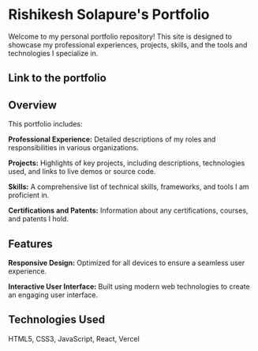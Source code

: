# Rishikesh Solapure's Portfolio

Welcome to my personal portfolio repository! This site is designed to showcase my professional experiences, projects, skills, and the tools and technologies I specialize in. 

## Link to the portfolio



## Overview
This portfolio includes:

**Professional Experience:** Detailed descriptions of my roles and responsibilities in various organizations.

**Projects:** Highlights of key projects, including descriptions, technologies used, and links to live demos or source code.

**Skills:** A comprehensive list of technical skills, frameworks, and tools I am proficient in.

**Certifications and Patents:** Information about any certifications, courses, and patents I hold.

## Features

**Responsive Design:** Optimized for all devices to ensure a seamless user experience.

**Interactive User Interface:** Built using modern web technologies to create an engaging user interface.

## Technologies Used

HTML5, CSS3, JavaScript, React, Vercel
